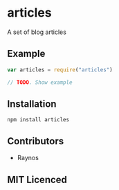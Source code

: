 # articles

<!-- [![build status][1]][2] [![dependency status][3]][4] -->

<!-- [![browser support][5]][6] -->

A set of blog articles

## Example

```js
var articles = require("articles")

// TODO. Show example
```

## Installation

`npm install articles`

## Contributors

 - Raynos

## MIT Licenced

  [1]: https://secure.travis-ci.org/Raynos/articles.png
  [2]: https://travis-ci.org/Raynos/articles
  [3]: https://david-dm.org/Raynos/articles.png
  [4]: https://david-dm.org/Raynos/articles
  [5]: https://ci.testling.com/Raynos/articles.png
  [6]: https://ci.testling.com/Raynos/articles
